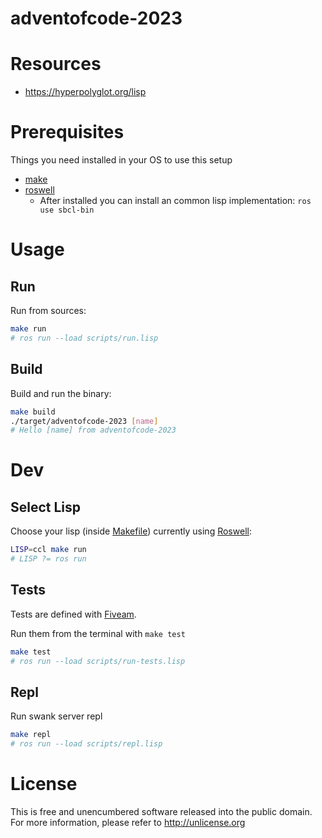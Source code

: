 # adventofcode-2023

# Resources
- https://hyperpolyglot.org/lisp

# Prerequisites
Things you need installed in your OS to use this setup
- [make](https://www.gnu.org/software/make/)
- [roswell](https://github.com/roswell/roswell)
    - After installed you can install an common lisp implementation: `ros use sbcl-bin`

# Usage

## Run
Run from sources:
```bash
make run
# ros run --load scripts/run.lisp
```

## Build
Build and run the binary:
```bash
make build
./target/adventofcode-2023 [name]
# Hello [name] from adventofcode-2023
```

# Dev

## Select Lisp
Choose your lisp (inside [Makefile](Makefile)) currently using [Roswell](https://github.com/roswell/roswell):
```bash
LISP=ccl make run
# LISP ?= ros run
```

## Tests
Tests are defined with [Fiveam](https://common-lisp.net/project/fiveam/docs/).

Run them from the terminal with `make test`
```bash
make test
# ros run --load scripts/run-tests.lisp
```

## Repl
Run swank server repl
```bash
make repl
# ros run --load scripts/repl.lisp
```

# License
This is free and unencumbered software released into the public domain.
For more information, please refer to <http://unlicense.org>
